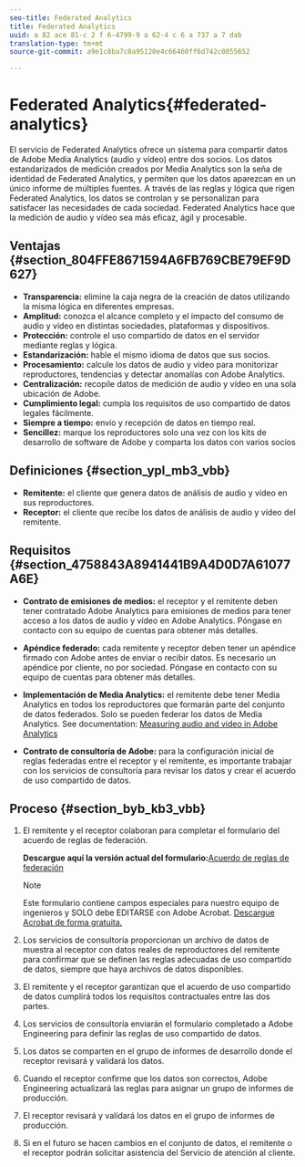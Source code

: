 ```yaml
---
seo-title: Federated Analytics
title: Federated Analytics
uuid: a 82 ace 81-c 2 f 6-4799-9 a 62-4 c 6 a 737 a 7 dab
translation-type: tm+mt
source-git-commit: a9e1c8ba7c8a95120e4c66460ff6d742c0855652

---
```



# Federated Analytics{#federated-analytics}

El servicio de Federated Analytics ofrece un sistema para compartir datos de Adobe Media Analytics (audio y vídeo) entre dos socios. Los datos estandarizados de medición creados por Media Analytics son la seña de identidad de Federated Analytics, y permiten que los datos aparezcan en un único informe de múltiples fuentes. A través de las reglas y lógica que rigen Federated Analytics, los datos se controlan y se personalizan para satisfacer las necesidades de cada sociedad. Federated Analytics hace que la medición de audio y vídeo sea más eficaz, ágil y procesable.

## Ventajas {#section_804FFE8671594A6FB769CBE79EF9D627}

* **Transparencia:** elimine la caja negra de la creación de datos utilizando la misma lógica en diferentes empresas.
* **Amplitud:** conozca el alcance completo y el impacto del consumo de audio y vídeo en distintas sociedades, plataformas y dispositivos.
* **Protección:** controle el uso compartido de datos en el servidor mediante reglas y lógica.
* **Estandarización:** hable el mismo idioma de datos que sus socios.
* **Procesamiento:** calcule los datos de audio y vídeo para monitorizar reproductores, tendencias y detectar anomalías con Adobe Analytics.
* **Centralización:** recopile datos de medición de audio y vídeo en una sola ubicación de Adobe.
* **Cumplimiento legal:** cumpla los requisitos de uso compartido de datos legales fácilmente.
* **Siempre a tiempo:** envío y recepción de datos en tiempo real.
* **Sencillez:** marque los reproductores solo una vez con los kits de desarrollo de software de Adobe y comparta los datos con varios socios

## Definiciones {#section_ypl_mb3_vbb}

* **Remitente:** el cliente que genera datos de análisis de audio y vídeo en sus reproductores.
* **Receptor:** el cliente que recibe los datos de análisis de audio y vídeo del remitente.

## Requisitos {#section_4758843A8941441B9A4D0D7A61077A6E}

* **Contrato de emisiones de medios:** el receptor y el remitente deben tener contratado Adobe Analytics para emisiones de medios para tener acceso a los datos de audio y vídeo en Adobe Analytics. Póngase en contacto con su equipo de cuentas para obtener más detalles.
* **Apéndice federado:** cada remitente y receptor deben tener un apéndice firmado con Adobe antes de enviar o recibir datos. Es necesario un apéndice por cliente, no por sociedad. Póngase en contacto con su equipo de cuentas para obtener más detalles.
* **Implementación de Media Analytics:** el remitente debe tener Media Analytics en todos los reproductores que formarán parte del conjunto de datos federados. Solo se pueden federar los datos de Media Analytics. See documentation: [Measuring audio and video in Adobe Analytics](media-overview.md)

* **Contrato de consultoría de Adobe:** para la configuración inicial de reglas federadas entre el receptor y el remitente, es importante trabajar con los servicios de consultoría para revisar los datos y crear el acuerdo de uso compartido de datos.

## Proceso {#section_byb_kb3_vbb}

1. El remitente y el receptor colaboran para completar el formulario del acuerdo de reglas de federación.

   **Descargue aquí la versión actual del formulario:**[Acuerdo de reglas de federación](./federated_analytics_form.pdf)

   >[!NOTE]
   >
   >Este formulario contiene campos especiales para nuestro equipo de ingenieros y SOLO debe EDITARSE con Adobe Acrobat. [Descargue Acrobat de forma gratuita.](https://get.adobe.com/reader/)

1. Los servicios de consultoría proporcionan un archivo de datos de muestra al receptor con datos reales de reproductores del remitente para confirmar que se definen las reglas adecuadas de uso compartido de datos, siempre que haya archivos de datos disponibles.
1. El remitente y el receptor garantizan que el acuerdo de uso compartido de datos cumplirá todos los requisitos contractuales entre las dos partes.
1. Los servicios de consultoría enviarán el formulario completado a Adobe Engineering para definir las reglas de uso compartido de datos.
1. Los datos se comparten en el grupo de informes de desarrollo donde el receptor revisará y validará los datos.
1. Cuando el receptor confirme que los datos son correctos, Adobe Engineering actualizará las reglas para asignar un grupo de informes de producción.
1. El receptor revisará y validará los datos en el grupo de informes de producción.
1. Si en el futuro se hacen cambios en el conjunto de datos, el remitente o el receptor podrán solicitar asistencia del Servicio de atención al cliente.


